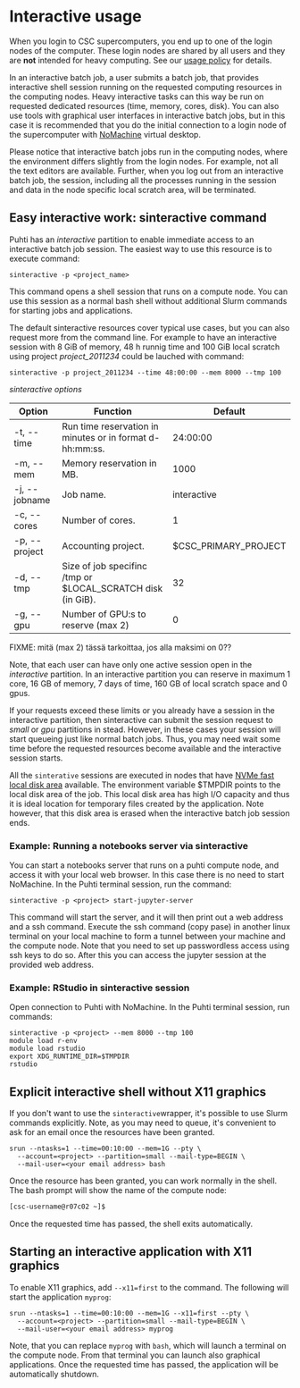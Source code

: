 # Interactive usage

When you login to CSC supercomputers, you end up to one of the login nodes of the computer. These login nodes are shared by all users and they are **not** intended for heavy computing. See our [usage policy](overview/#usage-policy) for details.

In an interactive batch job, a user submits a batch job, that provides interactive shell session running on the
requested computing resources in the computing nodes. Heavy interactive tasks can this way be run on requested dedicated resources (time, memory, cores, disk). You can also use tools with graphical user interfaces in interactive batch jobs, but in this case it is recommended that you do the initial connection to a login node of the supercomputer with [NoMachine](../../support/tutorials/nomachine-usage.md) virtual desktop.

Please notice that interactive batch jobs run in the computing nodes, where the environment differs 
slightly from the login nodes. For example, not all the text editors are available. Further, when you log out from an interactive batch job, the session, including all the processes running in the session and data in the node specific local scratch area, will be terminated. 

## Easy interactive work: sinteractive command

Puhti has an _interactive_ partition to enable immediate access to an interactive batch job session. The easiest way to use this resource is to execute command:

```text
sinteractive -p <project_name> 
```
This command opens a shell session that runs on a compute node. You can use this
session as a normal bash shell without additional Slurm commands for starting jobs and applications.

The default sinteractive resources cover typical use cases, but you can also request more
from the command line. For example to have an interactive session with 8 GiB 
of memory, 48 h runnig time and 100 GiB local scratch using project _project_2011234_
could be lauched with command:

```text
sinteractive -p project_2011234 --time 48:00:00 --mem 8000 --tmp 100
```


_sinteractive options_

|Option| Function | Default |
| --- | --- | --- |
|-t, --time | Run time reservation in minutes or in format d-hh:mm:ss. | 24:00:00 |
|-m, --mem | Memory reservation in MB. | 1000 |
|-j, --jobname | Job name. | interactive |
|-c, --cores | Number of cores. |  1 |
|-p, --project | Accounting project.|  $CSC_PRIMARY_PROJECT |
|-d, --tmp  | Size of job specifinc /tmp or $LOCAL_SCRATCH disk (in GiB). | 32 |
|-g, --gpu  | Number of GPU:s to reserve (max 2) | 0 |

FIXME: mitä (max 2) tässä tarkoittaa, jos alla maksimi on 0??

Note, that each user can have only one active session open in the _interactive_ partition. 
In an interactive partition you can reserve in maximum 1 core, 16 GB of 
memory, 7 days of time, 160 GB of local scratch space and 0 gpus.

If your requests exceed these limits or you already have a session in the
interactive partition, then sinteractive can submit the session request to _small_ or _gpu_
partitions in stead. However, in these cases your session will start queueing just like normal batch jobs.
Thus, you may need wait some time before the requested resources become available and the interactive session 
starts.

All the `sinterative` sessions are executed in nodes that have [NVMe fast local disk area](/computing/running/creating-job-scripts/#local-storage) available. The environment variable $TMPDIR points to the local disk area of the job. This local disk area has high I/O capacity and thus it is ideal location for temporary files created by the application. Note however, that this disk area is erased when the interactive batch job session ends.


### Example: Running a notebooks server via sinteractive

You can start a notebooks server that runs on a puhti compute node,
and access it with your local web browser. In this case there is no
need to start NoMachine. In the Puhti terminal session, run the command:

```text
sinteractive -p <project> start-jupyter-server
```

This command will start the server, and it will then print out a web
address and a ssh command. Execute the ssh command (copy pase) in
another linux terminal on your local machine to form a tunnel between
your machine and the compute node. Note that you need to set up
passwordless access using ssh keys to do so. After this you can access
the jupyter session at the provided web address.


### Example: RStudio in sinteractive session

Open connection to Puhti with NoMachine.
In the Puhti terminal session, run commands:

```text
sinteractive -p <project> --mem 8000 --tmp 100
module load r-env 
module load rstudio
export XDG_RUNTIME_DIR=$TMPDIR
rstudio
```


## Explicit interactive shell without X11 graphics

If you don't want to use the `sinteractive`wrapper, it's possible
to use Slurm commands explicitly.
Note, as you may need to queue, it's convenient to ask for an email once the resources have been granted. 

```
srun --ntasks=1 --time=00:10:00 --mem=1G --pty \
  --account=<project> --partition=small --mail-type=BEGIN \
  --mail-user=<your email address> bash
```

Once the resource has been granted, you can work normally in the shell.
The bash prompt will show the
name of the compute node:

```bash
[csc-username@r07c02 ~]$
```

Once the requested time has passed, the shell exits automatically.

## Starting an interactive application with X11 graphics

To enable X11 graphics, add `--x11=first` to the command.
The following will start the application `myprog`: 

```
srun --ntasks=1 --time=00:10:00 --mem=1G --x11=first --pty \
  --account=<project> --partition=small --mail-type=BEGIN \
  --mail-user=<your email address> myprog
```

Note, that you can replace `myprog` with `bash`, which will launch a terminal
on the compute node. From that terminal you can launch also graphical applications.
Once the requested time has passed, the application will be
automatically shutdown.

